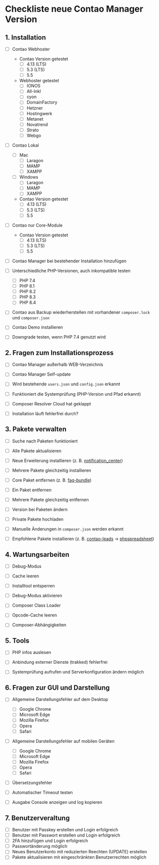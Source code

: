 # Checkliste neue Contao Manager Version


## 1. Installation

- [ ] Contao Webhoster
    - Contao Version getestet
        - [ ] 4.13 (LTS)
        - [ ] 5.3 (LTS)
        - [ ] 5.5
    - Webhoster getestet
        - [ ] IONOS
        - [ ] All-Inkl
        - [ ] cyon
        - [ ] DomainFactory
        - [ ] Hetzner
        - [ ] Hostingwerk
        - [ ] Metanet
        - [ ] Novatrend
        - [ ] Strato
        - [ ] Webgo
- [ ] Contao Lokal
    - [ ] Mac
        - [ ] Laragon
        - [ ] MAMP
        - [ ] XAMPP
    - [ ] Windows
        - [ ] Laragon
        - [ ] MAMP
        - [ ] XAMPP
    - Contao Version getestet
        - [ ] 4.13 (LTS)
        - [ ] 5.3 (LTS)
        - [ ] 5.5
- [ ] Contao nur Core-Module
    - Contao Version getestet
        - [ ] 4.13 (LTS)
        - [ ] 5.3 (LTS)
        - [ ] 5.5
- [ ] Contao Manager bei bestehender Installation hinzufügen
- [ ] Unterschiedliche PHP-Versionen, auch inkompatible testen
    - [ ] PHP 7.4
    - [ ] PHP 8.1
    - [ ] PHP 8.2
    - [ ] PHP 8.3
    - [ ] PHP 8.4
- [ ] Contao aus Backup wiederherstellen mit vorhandener `composer.lock` und `composer.json`
- [ ] Contao Demo installieren
- [ ] Downgrade testen, wenn PHP 7.4 genutzt wird


## 2. Fragen zum Installationsprozess

- [ ] Contao Manager außerhalb WEB-Verzeichnis
- [ ] Contao Manager Self-update
- [ ] Wird bestehende `users.json` und `config.json` erkannt
- [ ] Funktioniert die Systemprüfung (PHP-Version und Pfad erkannt)
- [ ] Composer Resolver Cloud hat geklappt
- [ ] Installation läuft fehlerfrei durch?


## 3. Pakete verwalten
- [ ] Suche nach Paketen funktioniert
- [ ] Alle Pakete aktualisieren
- [ ] Neue Erweiterung installieren (z. B. [notification_center](https://packagist.org/packages/terminal42/notification_center))
- [ ] Mehrere Pakete gleichzeitig installieren
- [ ] Core Paket entfernen (z. B. [faq-bundle](https://packagist.org/packages/contao/faq-bundle))
- [ ] Ein Paket entfernen
- [ ] Mehrere Pakete gleichzeitig entfernen
- [ ] Version bei Paketen ändern
- [ ] Private Pakete hochladen
- [ ] Manuelle Änderungen in `composer.json` werden erkannt
- [ ] Empfohlene Pakete installieren (z. B. [contao-leads](https://packagist.org/packages/terminal42/contao-leads) -> [phpspreadsheet](https://packagist.org/packages/phpoffice/phpspreadsheet))


## 4. Wartungsarbeiten
- [ ] Debug-Modus
- [ ] Cache leeren
- [ ] Installtool entsperren
- [ ] Debug-Modus aktivieren
- [ ] Composer Class Loader
- [ ] Opcode-Cache leeren
- [ ] Composer-Abhängigkeiten


## 5. Tools
- [ ] PHP infos auslesen
- [ ] Anbindung externer Dienste (trakked) fehlerfrei
- [ ] Systemprüfung aufrufen und Serverkonfiguration ändern möglich


## 6. Fragen zur GUI und Darstellung
- [ ] Allgemeine Darstellungsfehler auf dem Desktop
    - [ ] Google Chrome
    - [ ] Microsoft Edge
    - [ ] Mozilla Firefox
    - [ ] Opera
    - [ ] Safari
- [ ] Allgemeine Darstellungsfehler auf mobilen Geräten
    - [ ] Google Chrome
    - [ ] Microsoft Edge
    - [ ] Mozilla Firefox
    - [ ] Opera
    - [ ] Safari
- [ ] Übersetzungsfehler
- [ ] Automatischer Timeout testen
- [ ] Ausgabe Console anzeigen und log kopieren


## 7. Benutzerveraltung
- [ ] Benutzer mit Passkey erstellen und Login erfolgreich
- [ ] Benutzer mit Passwort erstellen und Login erfolgreich
- [ ] 2FA hinzufügen und Login erfolgreich
- [ ] Passwortänderung möglich
- [ ] Neues Benutzerkonto mit reduzierten Reechten (UPDATE) erstellen
- [ ] Pakete aktualisieren mit eingeschränkten Benutzerrechten möglich
